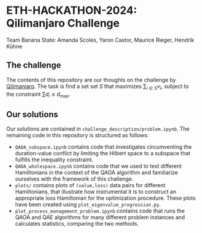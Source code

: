 # ETH-HACKATHON-2024: Qilimanjaro Challenge
Team Banana State: Amanda Scoles, Yaron Castor, Maurice Rieger, Hendrik Kühne

## The challenge

The contents of this repository are our thoughts on the challenge by [Qilimanjaro](https://www.qilimanjaro.tech). The task is find a set set $S$ that maximizes $\sum_{i\in S}v_i$, subject to the constraint $\sum d_i \leq d_{\text{max}}$.

## Our solutions

Our solutions are contained in `challenge_description/problem.ipynb`. The remaining code in this repository is structured as follows:

* `QAOA_subspace.ipynb` contains code that investigates circumventing the duration-value conflict by limiting the Hilbert space to a subspace that fulfills the inequality constraint.
* `QAOA_wholespace.ipynb` contains code that we used to test different Hamiltonians in the context of the QAOA algorithm and familiarize ourselves with the framework of this challenge.
* `plots/` contains plots of `(value,loss)` data pairs for different Hamiltonians, that illustrate how instrumental it is to construct an appropriate loss Hamiltonian for the optimization procedure. These plots have been created using `plot_eigenvalue_progression.py`.
* `plot_process_management_problem.ipynb` contains code that runs the QAOA and QAE algorithms for many different problem instances and calculates statistics, comparing the two methods.